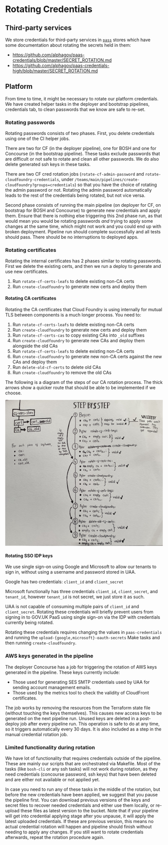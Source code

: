 # Rotating Credentials

## Third-party services

We store credentials for third-party services in [`pass`](https://www.passwordstore.org/) stores which have some documentation about rotating the secrets held in them:

- https://github.com/alphagov/paas-credentials/blob/master/SECRET_ROTATION.md
- https://github.com/alphagov/paas-credentials-high/blob/master/SECRET_ROTATION.md

## Platform

From time to time, it might be necessary to rotate our platform credentials. We have created helper tasks in the deployer and bootstrap pipelines, credentials tab, to clean passwords that we know are safe to re-set.

### Rotating passwords

Rotating passwords consists of two phases. First, you delete credentials using
one of the CI helper jobs.

There are two for CF (in the deployer pipeline), one for BOSH and one for
Concourse (in the bootstrap pipeline). These tasks exclude passwords that are
difficult or not safe to rotate and clean all other passwords. We do also
delete generated ssh keys in these tasks.

There are two CF cred rotation jobs (`rotate-cf-admin-password` and
`rotate-cloudfoundry-credentials`, under
`/teams/main/pipelines/create-cloudfoundry?groups=credentials`) so that you
have the choice of rotating the admin password or not. Rotating the admin
password automatically leads to the rest of the credentials being rotated, but
not vice versa.

Second phase consists of running the main pipeline (on deployer for CF, on bootstrap for BOSH and Concourse) to generate new credentials and apply them. Ensure that there is nothing else triggering this 2nd phase run, as that would mean you would be rotating passwords _and_ trying to apply some changes at the same time, which might not work and you could end up with broken deployment. Pipeline run should complete successfully and all tests should pass. There should be no interruptions to deployed apps.

### Rotating certificates

Rotating the internal certificates has 2 phases similar to rotating passwords. First we delete the existing certs, and then we run a deploy to generate and use new certificates.

1. Run `rotate-cf-certs-leafs` to delete existing non-CA certs
1. Run `create-cloudfoundry` to generate new certs and deploy them

#### Rotating CA certificates

Rotating the CA certificates that Cloud Foundry is using internally for mutual TLS
between components is a much longer process. You need to:

1. Run `rotate-cf-certs-leafs` to delete existing non-CA certs
1. Run `create-cloudfoundry` to generate new certs and deploy them
1. Run `rotate-cf-certs-cas` to copy existing CAs into `_old` suffixes
1. Run `create-cloudfoundry` to generate new CAs and deploy them alongside the old CAs
1. Run `rotate-cf-certs-leafs` to delete existing non-CA certs
1. Run `create-cloudfoundry` to generate new non-CA certs against the new CAs and deploy them
1. Run `delete-old-cf-certs` to delete old CAs
1. Run `create-cloudfoundry` to remove the old CAs

The following is a diagram of the steps of our CA rotation process. The thick arrows show a quicker route that should be able to be implemented if we choose.

<p><a href="/diagrams/ca-cert-rotations.jpg" target="_blank" rel="noopener noreferrer"><img src="/diagrams/ca-cert-rotations.jpg" alt="Illustration of the CA and certificate YAML fields being moved around by this process" /></a></p>

#### Rotating SSO IDP keys

We use single sign-on using Google and Microsoft to allow our tenants to sign
in, without using a username and password stored in UAA.

Google has two credentials: `client_id` and `client_secret`

Microsoft functionally has three credentials `client_id`, `client_secret`, and
`tenant_id`, however `tenant_id` is not secret, we just store it as such.

UAA is not capable of consuming multiple pairs of `client_id` and `client_secret`.
Rotating these credentials will briefly prevent users from signing in to GOV.UK
PaaS using single sign-on via the IDP with credentials currently being rotated.

Rotating these credentials requires changing the values in `paas-credentials`
and running the `upload-{google,microsoft}-oauth-secrets` Make tasks and then
running `create-cloudfoundry`.

### AWS keys generated in the pipeline

The deployer Concourse has a job for triggering the rotation of AWS keys generated in the pipeline. These keys currently include:

* Those used for generating SES SMTP credentials used by UAA for sending account management emails.
* Those used by the metrics tool to check the validity of CloudFront certificates.

The job works by removing the resources from the Terraform state file (without touching the keys themselves). This causes new access keys to be generated on the next pipeline run. Unused keys are deleted in a post-deploy job after every pipeline run. This operation is safe to do at any time, so it triggers automatically every 30 days. It is also included as a step in the manual credential rotation job.

### Limited functionality during rotation

We have lot of functionality that requires credentials outside of the pipeline. These are mainly our scripts that are orchestrated via Makefile. Most of the tasks (like `bosh-cli` or any ssh tasks) will not work during rotation, as they need credentials (concourse password, ssh keys) that have been deleted and are either not available or not applied yet.

In case you need to run any of these tasks in the middle of the rotation, but before the new credentials have been applied, we suggest that you pause the pipeline first. You can download previous versions of the keys and secret files to recover needed credentials and either use them locally, or re-upload these files as latest version to the bucket. Note that if your pipeline will get into credential applying stage after you unpause, it will apply the latest uploaded credentials. If these are previous version, this means no actual credential rotation will happen and pipeline should finish without needing to apply any changes. If you still want to rotate credentials afterwards, repeat the rotation procedure again.

